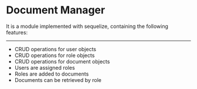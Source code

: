 # Document Manager

It is a module implemented with sequelize, containing the following features:
___________________________________________________________________________

* CRUD operations for user objects
* CRUD operations for role objects
* CRUD operations for document objects
* Users are assigned roles
* Roles are added to documents
* Documents can be retrieved by role